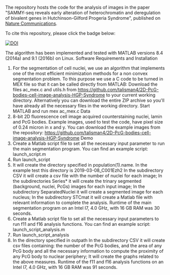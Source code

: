 The repository hosts the code for the analysis of images in the paper "SAMMY-seq reveals early alteration of heterochromatin and deregulation of bivalent genes in Hutchinson-Gilford Progeria Syndrome", published on [Nature Communications](https://www.nature.com/articles/s41467-020-20048-9).

To cite this repository, please click the badge below:


[![DOI](https://zenodo.org/badge/DOI/10.5281/zenodo.4016157.svg)](https://doi.org/10.5281/zenodo.4016157)

The algorithm has been implemented and tested with MATLAB versions 8.4 (2014a) and 9.1 (2016b) on Linux.
Software Requirements and Installation
1) For the segmentation of cell nuclei, we use an algorithm that implements one of the most efficient minimization methods for a non convex segmentation problem.
To this purpose we use a C code to be turned in MEX file so that it can be called directly from MATLAB:
Download the files ac_mex.c and utils.h from https://github.com/talisman4/2D-PcG-bodies-cell-image-analysis-HGP-Syndrome to your current working directory.
Alternatively you can download the entire ZIP archive so you'll have already all the necessary files in the working directory.
Start MATLAB and run
mex ac_mex.c
Data
2) 8-bit 2D fluorescence cell image acquired counterstaining nuclei, lamin and PcG bodies.
Example images, used to test the code, have pixel size of 0.24 micron in x and y.
You can download the example images from the repository: https://github.com/talisman4/2D-PcG-bodies-cell-image-analysis-HGP-Syndrome
Demo
3) Create a Matlab script file to set all the necessary input parameter to run the main segmentation program.
You can find an example script: launch_script.m
4) Run
launch_script
5) It will create the directory specified in population(1).name. In the example test this directory is 2019-03-08_C001Ezh2
In the subdirectory CSV it will create a csv file with the number of nuclei for each image;
In the subdirectories Series* it will create the trinary segmented (background, nuclei, PcGs) images for each input image;
In the subdirectory SeparatedNuclei it will create a segmented image for each nucleus;
In the subdirectory STCmat it will create a Matlab file with relevant information to complete the analysis.
Runtime of the main segmentation program on an Intel I7, 4.0 GHz, with 16 GB RAM was 30 seconds.
6) Create a Matlab script file to set all the necessary input parameters to run f11 and f16 analysis functions. 
You can find an example script: launch_script_analysis.m
7) Run
launch_script_analysis
8) In the directory specified in outpath
In the subdirectory CSV it will create csv files containing:
the number of the PcG bodies, and the area of any PcG body and all the necessary information to compute the proximity of any PcG body to nuclear periphery;
It will create the graphs related to the above measures.
Runtime of the f11 and f16 analysis functions on an Intel I7, 4.0 GHz, with 16 GB RAM was 91 seconds.
